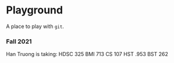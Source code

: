# Playground

A place to play with `git`.

### Fall 2021

Han Truong is taking:
HDSC 325
BMI 713
CS 107
HST .953
BST 262



